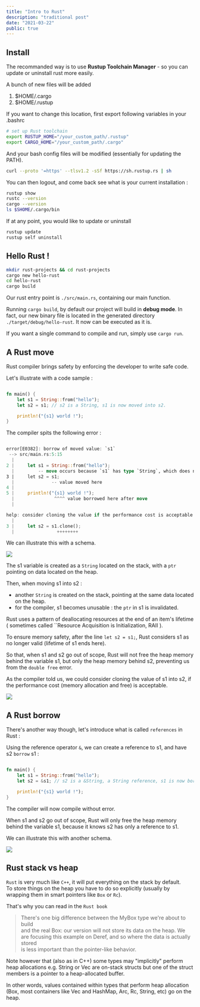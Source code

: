 ```yaml
---
title: "Intro to Rust"
description: "traditional post"
date: "2021-03-22"
public: true
---
```


## Install

The recommanded way is to use **Rustup Toolchain Manager** - so you can update or uninstall rust more easily.

A bunch of new files will be added
1. $HOME/.cargo
2. $HOME/.rustup

If you want to change this location, first export following variables in your .bashrc
```bash
# set up Rust toolchain
export RUSTUP_HOME="/your_custom_path/.rustup"
export CARGO_HOME="/your_custom_path/.cargo"
```

And your bash config files will be modified (essentially for updating the PATH).

```bash
curl --proto '=https' --tlsv1.2 -sSf https://sh.rustup.rs | sh

```
You can then logout, and come back see what is your current installation :

```bash
rustup show
rustc --version
cargo --version
ls $SHOME/.cargo/bin
```

If at any point, you would like to update or uninstall
```bash
rustup update
rustup self uninstall
```

## Hello Rust !

```bash
mkdir rust-projects && cd rust-projects
cargo new hello-rust
cd hello-rust
cargo build
```
Our rust entry point is ``./src/main.rs``, containing our main function.

Running ``cargo build``, by default our project will build in **debug mode**. In fact, our new binary file is located in the generated directory ``./target/debug/hello-rust``. It now can be executed as it is.

If you want a single command to compile and run, simply use ``cargo run``.

## A Rust move

Rust compiler brings safety by enforcing the developer to write safe code.

Let's illustrate with a code sample :

```rust

fn main() {
    let s1 = String::from("hello");
    let s2 = s1; // s2 is a String, s1 is now moved into s2.

    println!("{s1} world !");
}

```

The compiler spits the following error :
```rust

error[E0382]: borrow of moved value: `s1`
 --> src/main.rs:5:15
  |
2 |     let s1 = String::from("hello");
  |         -- move occurs because `s1` has type `String`, which does not implement the `Copy` trait
3 |     let s2 = s1;
  |              -- value moved here
4 |
5 |     println!("{s1} world !");
  |               ^^^^ value borrowed here after move
  |

help: consider cloning the value if the performance cost is acceptable
  |
3 |     let s2 = s1.clone();
  |                ++++++++

```

We can illustrate this with a schema.

<img src='./images/rust_move_string.png'>


The s1 variable is created as a ``String`` located on the stack, with a ``ptr`` pointing on data located on the heap.

Then, when moving s1 into s2 :
- another ``String`` is created on the stack, pointing at the same data located on the heap.
- for the compiler, s1 becomes unusable : the ``ptr`` in s1 is invalidated.

Rust uses a pattern of deallocating resources at the end of an item's lifetime ( sometimes called ``Resource Acquisition is Initialization, RAII ).

To ensure memory safety, after the line ``let s2 = s1;``, Rust considers s1 as no longer valid (lifetime of s1 ends here).

So that, when s1 and s2 go out of scope, Rust will not free the heap memory behind the variable s1, but only the heap memory behind s2, preventing us from the ``double free`` error.

As the compiler told us, we could consider cloning the value of s1 into s2, if the performance cost (memory allocation and free) is acceptable.

<img src='./images/rust_clone_string.png'>


## A Rust borrow

There's another way though, let's introduce what is called ``references`` in Rust : 

Using the reference operator ``&``, we can create a reference to s1, and have s2 ``borrow`` s1 :
```rust

fn main() {
    let s1 = String::from("hello");
    let s2 = &s1; // s2 is a &String, a String reference, s1 is now borrowed into s2.

    println!("{s1} world !");
}

```

The compiler will now compile without error.

When s1 and s2 go out of scope, Rust will only free the heap memory behind the variable s1, because it knows s2 has only a reference to s1.

We can illustrate this with another schema.

<img src='./images/rust_borrow_string.png'>


## Rust stack vs heap

``Rust`` is very much like ``C++``, it will put everything on the stack by default.  
To store things on the heap you have to do so explicitly (usually by wrapping them in smart pointers like ``Box`` or ``Rc``).

That's why you can read in the ``Rust book``

> There's one big difference between the MyBox<T> type we're about to build  
> and the real Box<T>: our version will not store its data on the heap. We  
> are focusing this example on Deref, and so where the data is actually stored  
> is less important than the pointer-like behavior.  

Note however that (also as in C++) some types may "implicitly" perform heap allocations e.g. String or Vec are on-stack structs but one of the struct members is a pointer to a heap-allocated buffer.

In other words, values contained within types that perform heap allocation (Box, most containers like Vec and HashMap, Arc, Rc, String, etc) go on the heap. 


